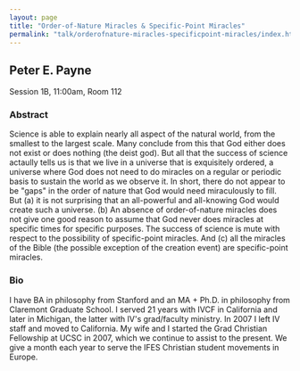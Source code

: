 ```yaml
---
layout: page
title: "Order-of-Nature Miracles & Specific-Point Miracles"
permalink: "talk/orderofnature-miracles-specificpoint-miracles/index.html"
---
```


## <span class="talk-speaker">Peter E. Payne</span>

Session 1B, 11:00am, Room 112

### <span class="talk-abstract">Abstract</span>

Science is able to explain nearly all aspect of the natural world, from the smallest to the largest scale.  Many conclude from this that God either does not exist or does nothing (the deist god).  But all that the success of science actaully tells us is that we live in a universe that is exquisitely ordered, a universe where God does not need to do miracles on a regular or periodic basis to sustain the world as we observe it.  In short, there do not appear to be "gaps" in the order of nature that God would need miraculously to fill.  But (a) it is not surprising that an all-powerful and all-knowing God would create such a universe. (b) An absence of order-of-nature miracles does not give one good reason to assume that God never does miracles at specific times for specific purposes.  The success of science is mute with respect to the possibility of specific-point miracles. And (c) all the miracles of the Bible (the possible exception of the creation event) are specific-point miracles.

### <span class="talk-bio">Bio</span>

I have BA in philosophy from Stanford and an MA + Ph.D. in philosophy from Claremont Graduate School.  I served 21 years with IVCF in California and later in Michigan, the latter with IV's grad/faculty ministry.  In 2007 I left IV staff and moved to California.  My wife and I started the Grad Christian Fellowship at UCSC in 2007, which we continue to assist to the present.  We give a month each year to serve the IFES Christian student movements in Europe.

